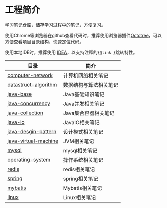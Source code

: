 # 工程简介

学习笔记仓库，储存学习过程中的笔记，方便复习。

使用Chrome等浏览器在github查看代码时，推荐使用浏览器插件[Octotree](https://www.octotree.io/download)，可以方便查看项目目录结构，快速定位代码。

使用本地IDE时，推荐使用 [IDEA](https://www.jetbrains.com/idea/)，以支持注释的`{@link }`跳转特性。

| 目录                                           | 简介                   |
| ---------------------------------------------- | ---------------------- |
| [computer-network](./computer-network)         | 计算机网络相关笔记     |
| [datastruct-algorithm](./datastruct-algorithm) | 数据结构与算法相关笔记 |
| [java-base](./java-base)                       | Java基础知识笔记       |
| [java-concurrency](./java-concurrency)         | Java并发相关笔记       |
| [java-collection](./java-collection)           | Java集合容器相关笔记   |
| [java-io](./java-io)                           | JavaIO相关笔记         |
| [java-desgin-pattern](./java-desgin-pattern)   | 设计模式相关笔记       |
| [java-virtual-machine](./java-virtual-machine) | JVM相关笔记            |
| [mysql](./mysql)                               | mysql相关笔记          |
| [operating-system](./operating-system)         | 操作系统相关笔记       |
| [redis](./redis)                               | redis相关笔记          |
| [spring](./spring)                             | spring相关笔记         |
| [mybatis](./mybatis)                           | Mybatis相关笔记        |
| [linux](./linux)                               | Linux相关笔记          |

